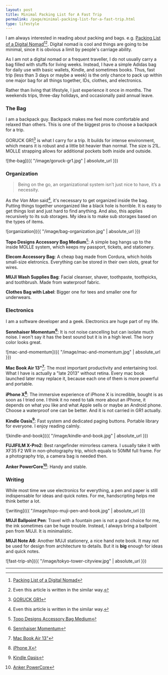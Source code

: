 ```yaml
---
layout: post
title: Minimal Packing List for A Fast Trip
permalink: /page/minimal-packing-list-for-a-fast-trip.html
type: lifestyle
---
```


I am always interested in reading about packing and bags. e.g. [Packing List of a Digital Nomad](https://www.carryology.com/insights/insights-1/packing-list-of-a-digital-nomad/)[^1][^2]. Digital nomad is cool and things are going to be minimal, since it is obvious a limit by people's carriage ability.

As I am not a digital nomad or a frequent traveller, I do not usually carry a bag filled with stuffs for living weeks. Instead, I have a simple Adidas bag for daily use with basic wallets, Kindle, and sometimes books. Thus, fast trip (less than 3 days or maybe a week) is the only chance to pack up within one major bag for all things together, IDs, clothes, and electronics.

Rather than living that lifestyle, I just experience it once in months. The weekends trips, three-day holidays, and occasionally paid annual leave.

### The Bag

I am a backpack guy. Backpack makes me feel more comfortable and relaxed than others. This is one of the biggest pros to choose a backpack for a trip.

GORUCK GR1[^3] is what I carry for a trip. It builds for intense environment, which means it is robust and a little bit heavier than normal. The size is 21L. MOLLE strapping allows for additional pockets both inside and outside.

![the-bag]({{ "/image/goruck-gr1.jpg" | absolute_url }})

### Organization

> Being on the go, an organizational system isn’t just nice to have, it’s a necessity.

As _the Van Man_ said[^2], it's necessary to get organized inside the bag. Putting things together unorganized like a black hole is horrible. It is easy to get things lost and just hard to find anything. And also, this applies recursively to its sub storages. My idea is to make sub storages based on the types of items.

![organization]({{ "/image/bag-organization.jpg" | absolute_url }})

__Topo Designs Accessory Bag Medium__[^4]: A simple bag hangs up to the inside MOLLE system, which keeps my passport, tickets, and stationery.

__Elecom Accessory Bag__: A cheap bag made from Cordura, which holds small-size eletronics. Everything can be stored in their own slots, great for wires.

__MUJI Wash Supplies Bag__: Facial cleanser, shaver, toothpaste, toothpicks, and toothbrush. Made from waterproof fabric.

__Clothes Bag with Label__: Bigger one for tees and smaller one for underwears.

### Electronics

I am a software developer and a geek. Electronics are huge part of my life.

__Sennhaiser Momentum[^5]__: It is not noise cancelling but can isolate much noise. I won't say it has the best sound but it is in a high level. The ivory color looks great.

![mac-and-momentum]({{ "/image/mac-and-momentum.jpg" | absolute_url }})

__Mac Book Air 13"[^7]__: The most important productivity and entertaining tool. What I have is actually a "late 2013" without retina. Every mac book launched later may replace it, because each one of them is more powerful and portable.

__iPhone X[^8]__: The immersive experience of iPhone X is incredible, bought is as soon as I tried one. I think it no need to talk more about an iPhone, it depends on what you like and what Apple sells or maybe an Android phone. Choose a waterproof one can be better. And it is not carried in GR1 actually.

__Kindle Oasis[^9]__: Fast system and dedicated paging buttons. Portable library for everyone. I enjoy reading calmly.

![kindle-and-book]({{ "/image/kindle-and-book.jpg" | absolute_url }})

__FUJIFILM X-Pro2__: Best rangefinder mirrorless camera. I usually take it with XF35 F2 WR in non-photography trip, which equals to 50MM full frame. For a photography trip, a camera bag is needed then.

__Anker PowerCore[^10]__: Handy and stable.

### Writing

While most time we use electronics for everything, a pen and paper is still indispensable for ideas and quick notes. For me, handscripting helps me think better a lot.

![writing]({{ "/image/topo-muji-pen-and-book.jpg" | absolute_url }})

__MUJI Ballpoint Pen__: Travel with a fountain pen is not a good choice for me, the ink sometimes can be huge trouble. Instead, I always bring a ballpoint pen from MUJI. It is minimalistic.

__MUJI Note A6__: Another MUJI stationery, a nice hand note book. It may not be used for design from architecture to details. But it is **big** enough for ideas and quick notes.

![fast-trip-sh]({{ "/image/tokyo-tower-cityview.jpg" | absolute_url }})

<hr>

[^1]: [Packing List of a Digital Nomad](https://www.carryology.com/insights/insights-1/packing-list-of-a-digital-nomad/)
[^2]: Even this article is written in the similar way.
[^3]: [GORUCK GR1](https://www.goruck.com/gr1/)
[^4]: [Topo Designs Accessory Bag Medium](https://topodesigns.com/products/accessory-bags)
[^5]: [Sennhaiser Momentum](https://en-de.sennheiser.com/momentum-m2)
[^6]: [SONY XBA-N3AP](https://www.amazon.com/SONY-XBA-N3AP-Stereo-In-ear-Headphones/dp/B01MF4HU0Z)
[^7]: [Mac Book Air 13"](https://www.apple.com/macbook-air/)
[^8]: [iPhone X](https://www.apple.com/iphone/)
[^9]: [Kindle Oasis](https://www.amazon.com/Amazon-Kindle-Oasis-eReader-with-Leather-Charging-Cover/dp/B00REQKWGA)
[^10]: [Anker PowerCore](https://www.anker.com/products/107/200/ultra-compact-portable-chargers)
